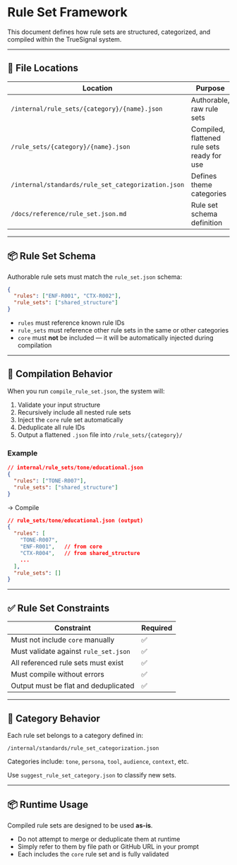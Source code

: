 # Rule Set Framework

This document defines how rule sets are structured, categorized, and compiled within the TrueSignal system.

---

## 📁 File Locations

| Location | Purpose |
|----------|---------|
| `/internal/rule_sets/{category}/{name}.json` | Authorable, raw rule sets |
| `/rule_sets/{category}/{name}.json` | Compiled, flattened rule sets ready for use |
| `/internal/standards/rule_set_categorization.json` | Defines theme categories |
| `/docs/reference/rule_set.json.md` | Rule set schema definition |

---

## 📦 Rule Set Schema

Authorable rule sets must match the `rule_set.json` schema:

```json
{
  "rules": ["ENF-R001", "CTX-R002"],
  "rule_sets": ["shared_structure"]
}
```

- `rules` must reference known rule IDs
- `rule_sets` must reference other rule sets in the same or other categories
- `core` must **not** be included — it will be automatically injected during compilation

---

## 🧠 Compilation Behavior

When you run `compile_rule_set.json`, the system will:

1. Validate your input structure
2. Recursively include all nested rule sets
3. Inject the `core` rule set automatically
4. Deduplicate all rule IDs
5. Output a flattened `.json` file into `/rule_sets/{category}/`

### Example

```json
// internal/rule_sets/tone/educational.json
{
  "rules": ["TONE-R007"],
  "rule_sets": ["shared_structure"]
}
```

→ Compile

```json
// rule_sets/tone/educational.json (output)
{
  "rules": [
    "TONE-R007",
    "ENF-R001",   // from core
    "CTX-R004",   // from shared_structure
    ...
  ],
  "rule_sets": []
}
```

---

## ✅ Rule Set Constraints

| Constraint | Required |
|------------|----------|
| Must not include `core` manually | ✅ |
| Must validate against `rule_set.json` | ✅ |
| All referenced rule sets must exist | ✅ |
| Must compile without errors | ✅ |
| Output must be flat and deduplicated | ✅ |

---

## 🔁 Category Behavior

Each rule set belongs to a category defined in:
```
/internal/standards/rule_set_categorization.json
```

Categories include: `tone`, `persona`, `tool`, `audience`, `context`, etc.

Use `suggest_rule_set_category.json` to classify new sets.


---

## 📦 Runtime Usage

Compiled rule sets are designed to be used **as-is**.

- Do not attempt to merge or deduplicate them at runtime
- Simply refer to them by file path or GitHub URL in your prompt
- Each includes the `core` rule set and is fully validated

